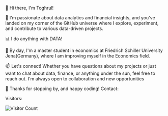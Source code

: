 👋 Hi there, I'm Toghrul!

🚀 I'm passionate about data analytics and financial insights, and you've landed on my corner of the GitHub universe where I explore, experiment, and contribute to various data-driven projects.

📊 I do anything with DATA!

💼 By day, I'm  a master student in economics at Friedrich Schiller University Jena(Germany), where I am improving myself in the Economics field.

📫 Let's connect! Whether you have questions about my projects or just want to chat about data, finance, or anything under the sun, feel free to reach out. 
I'm always open to collaboration and new opportunities 


🌟 Thanks for stopping by, and happy coding!
Contact:







Visitors:

 ![Visitor Count](https://profile-counter.glitch.me/{Toghrul-DataJedi}/count.svg)


<!---
Toghrul-DataJedi/Toghrul-DataJedi is a ✨ special ✨ repository because its `README.md` (this file) appears on your GitHub profile.
You can click the Preview link to take a look at your changes.
--->
